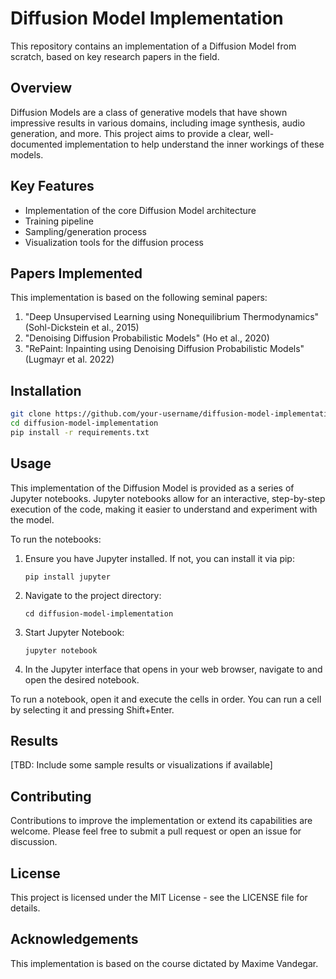 # Diffusion Model Implementation

This repository contains an implementation of a Diffusion Model from scratch, based on key research papers in the field.

## Overview

Diffusion Models are a class of generative models that have shown impressive results in various domains, including image synthesis, audio generation, and more. This project aims to provide a clear, well-documented implementation to help understand the inner workings of these models.

## Key Features

- Implementation of the core Diffusion Model architecture
- Training pipeline
- Sampling/generation process
- Visualization tools for the diffusion process

## Papers Implemented

This implementation is based on the following seminal papers:
1. "Deep Unsupervised Learning using Nonequilibrium Thermodynamics" (Sohl-Dickstein et al., 2015)
2. "Denoising Diffusion Probabilistic Models" (Ho et al., 2020)
3. "RePaint: Inpainting using Denoising Diffusion Probabilistic Models" (Lugmayr et al. 2022)

## Installation

```bash
git clone https://github.com/your-username/diffusion-model-implementation.git
cd diffusion-model-implementation
pip install -r requirements.txt
```

## Usage

This implementation of the Diffusion Model is provided as a series of Jupyter notebooks. Jupyter notebooks allow for an interactive, step-by-step execution of the code, making it easier to understand and experiment with the model.

To run the notebooks:

1. Ensure you have Jupyter installed. If not, you can install it via pip:
   ```
   pip install jupyter
   ```

2. Navigate to the project directory:
   ```
   cd diffusion-model-implementation
   ```

3. Start Jupyter Notebook:
   ```
   jupyter notebook
   ```

4. In the Jupyter interface that opens in your web browser, navigate to and open the desired notebook.

To run a notebook, open it and execute the cells in order. You can run a cell by selecting it and pressing Shift+Enter.

## Results

[TBD: Include some sample results or visualizations if available]

## Contributing

Contributions to improve the implementation or extend its capabilities are welcome. Please feel free to submit a pull request or open an issue for discussion.

## License

This project is licensed under the MIT License - see the LICENSE file for details.

## Acknowledgements

This implementation is based on the course dictated by Maxime Vandegar.